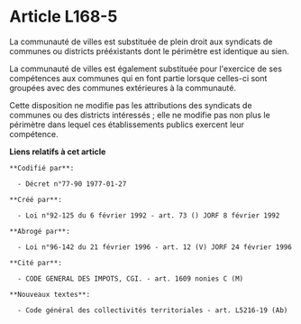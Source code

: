 # Article L168-5

La communauté de villes est substituée de plein droit aux syndicats de communes ou districts prééxistants dont le périmètre
est identique au sien.

La communauté de villes est également substituée pour l'exercice de ses compétences aux communes qui en font partie lorsque
celles-ci sont groupées avec des communes extérieures à la communauté.

Cette disposition ne modifie pas les attributions des syndicats de communes ou des districts intéressés ; elle ne modifie pas
non plus le périmètre dans lequel ces établissements publics exercent leur compétence.

**Liens relatifs à cet article**

	**Codifié par**:

	  - Décret n°77-90 1977-01-27

	**Créé par**:

	  - Loi n°92-125 du 6 février 1992 - art. 73 () JORF 8 février 1992

	**Abrogé par**:

	  - Loi n°96-142 du 21 février 1996 - art. 12 (V) JORF 24 février 1996

	**Cité par**:

	  - CODE GENERAL DES IMPOTS, CGI. - art. 1609 nonies C (M)

	**Nouveaux textes**:

	  - Code général des collectivités territoriales - art. L5216-19 (Ab)

